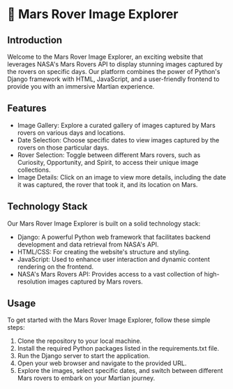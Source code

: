 # 🚀 Mars Rover Image Explorer

## Introduction
Welcome to the Mars Rover Image Explorer, an exciting website that leverages NASA's Mars Rovers API to display stunning images captured by the rovers on specific days. Our platform combines the power of Python's Django framework with HTML, JavaScript, and a user-friendly frontend to provide you with an immersive Martian experience.

## Features
+ Image Gallery: Explore a curated gallery of images captured by Mars rovers on various days and locations.
+ Date Selection: Choose specific dates to view images captured by the rovers on those particular days.
+ Rover Selection: Toggle between different Mars rovers, such as Curiosity, Opportunity, and Spirit, to access their unique image collections.
+ Image Details: Click on an image to view more details, including the date it was captured, the rover that took it, and its location on Mars.

## Technology Stack
Our Mars Rover Image Explorer is built on a solid technology stack:
+ Django: A powerful Python web framework that facilitates backend development and data retrieval from NASA's API.
+ HTML/CSS: For creating the website's structure and styling.
+ JavaScript: Used to enhance user interaction and dynamic content rendering on the frontend.
+ NASA's Mars Rovers API: Provides access to a vast collection of high-resolution images captured by Mars rovers.

## Usage
To get started with the Mars Rover Image Explorer, follow these simple steps:

1. Clone the repository to your local machine.
2. Install the required Python packages listed in the requirements.txt file.
3. Run the Django server to start the application.
4. Open your web browser and navigate to the provided URL.
5. Explore the images, select specific dates, and switch between different Mars rovers to embark on your Martian journey.
